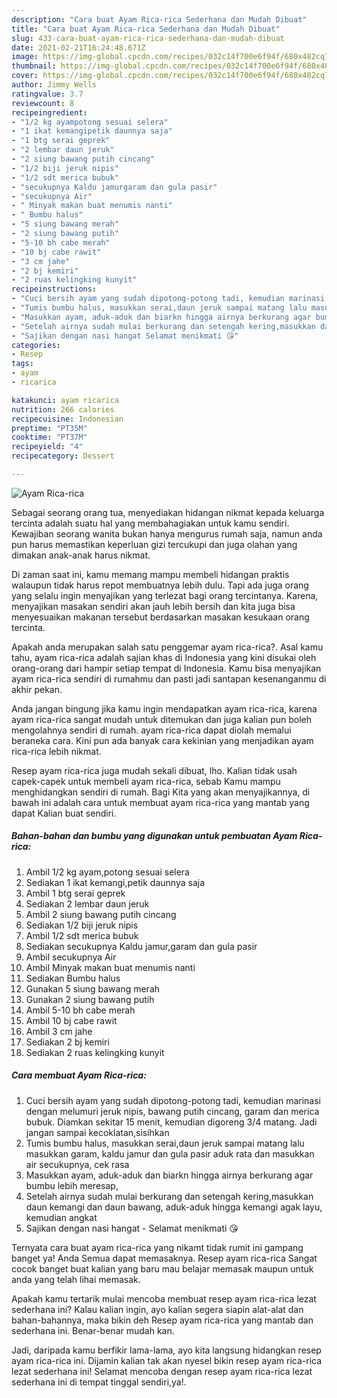 ```yaml
---
description: "Cara buat Ayam Rica-rica Sederhana dan Mudah Dibuat"
title: "Cara buat Ayam Rica-rica Sederhana dan Mudah Dibuat"
slug: 433-cara-buat-ayam-rica-rica-sederhana-dan-mudah-dibuat
date: 2021-02-21T16:24:48.671Z
image: https://img-global.cpcdn.com/recipes/032c14f700e6f94f/680x482cq70/ayam-rica-rica-foto-resep-utama.jpg
thumbnail: https://img-global.cpcdn.com/recipes/032c14f700e6f94f/680x482cq70/ayam-rica-rica-foto-resep-utama.jpg
cover: https://img-global.cpcdn.com/recipes/032c14f700e6f94f/680x482cq70/ayam-rica-rica-foto-resep-utama.jpg
author: Jimmy Wells
ratingvalue: 3.7
reviewcount: 8
recipeingredient:
- "1/2 kg ayampotong sesuai selera"
- "1 ikat kemangipetik daunnya saja"
- "1 btg serai geprek"
- "2 lembar daun jeruk"
- "2 siung bawang putih cincang"
- "1/2 biji jeruk nipis"
- "1/2 sdt merica bubuk"
- "secukupnya Kaldu jamurgaram dan gula pasir"
- "secukupnya Air"
- " Minyak makan buat menumis nanti"
- " Bumbu halus"
- "5 siung bawang merah"
- "2 siung bawang putih"
- "5-10 bh cabe merah"
- "10 bj cabe rawit"
- "3 cm jahe"
- "2 bj kemiri"
- "2 ruas kelingking kunyit"
recipeinstructions:
- "Cuci bersih ayam yang sudah dipotong-potong tadi, kemudian marinasi dengan melumuri jeruk nipis, bawang putih cincang, garam dan merica bubuk. Diamkan sekitar 15 menit, kemudian digoreng 3/4 matang. Jadi jangan sampai kecoklatan,sisihkan"
- "Tumis bumbu halus, masukkan serai,daun jeruk sampai matang lalu masukkan garam, kaldu jamur dan gula pasir aduk rata dan masukkan air secukupnya, cek rasa"
- "Masukkan ayam, aduk-aduk dan biarkn hingga airnya berkurang agar bumbu lebih meresap,"
- "Setelah airnya sudah mulai berkurang dan setengah kering,masukkan daun kemangi dan daun bawang, aduk-aduk hingga kemangi agak layu, kemudian angkat"
- "Sajikan dengan nasi hangat Selamat menikmati 😘"
categories:
- Resep
tags:
- ayam
- ricarica

katakunci: ayam ricarica 
nutrition: 266 calories
recipecuisine: Indonesian
preptime: "PT35M"
cooktime: "PT37M"
recipeyield: "4"
recipecategory: Dessert

---
```



![Ayam Rica-rica](https://img-global.cpcdn.com/recipes/032c14f700e6f94f/680x482cq70/ayam-rica-rica-foto-resep-utama.jpg)

Sebagai seorang orang tua, menyediakan hidangan nikmat kepada keluarga tercinta adalah suatu hal yang membahagiakan untuk kamu sendiri. Kewajiban seorang  wanita bukan hanya mengurus rumah saja, namun anda pun harus memastikan keperluan gizi tercukupi dan juga olahan yang dimakan anak-anak harus nikmat.

Di zaman  saat ini, kamu memang mampu membeli hidangan praktis walaupun tidak harus repot membuatnya lebih dulu. Tapi ada juga orang yang selalu ingin menyajikan yang terlezat bagi orang tercintanya. Karena, menyajikan masakan sendiri akan jauh lebih bersih dan kita juga bisa menyesuaikan makanan tersebut berdasarkan masakan kesukaan orang tercinta. 



Apakah anda merupakan salah satu penggemar ayam rica-rica?. Asal kamu tahu, ayam rica-rica adalah sajian khas di Indonesia yang kini disukai oleh orang-orang dari hampir setiap tempat di Indonesia. Kamu bisa menyajikan ayam rica-rica sendiri di rumahmu dan pasti jadi santapan kesenanganmu di akhir pekan.

Anda jangan bingung jika kamu ingin mendapatkan ayam rica-rica, karena ayam rica-rica sangat mudah untuk ditemukan dan juga kalian pun boleh mengolahnya sendiri di rumah. ayam rica-rica dapat diolah memalui beraneka cara. Kini pun ada banyak cara kekinian yang menjadikan ayam rica-rica lebih nikmat.

Resep ayam rica-rica juga mudah sekali dibuat, lho. Kalian tidak usah capek-capek untuk membeli ayam rica-rica, sebab Kamu mampu menghidangkan sendiri di rumah. Bagi Kita yang akan menyajikannya, di bawah ini adalah cara untuk membuat ayam rica-rica yang mantab yang dapat Kalian buat sendiri.

<!--inarticleads1-->

##### Bahan-bahan dan bumbu yang digunakan untuk pembuatan Ayam Rica-rica:

1. Ambil 1/2 kg ayam,potong sesuai selera
1. Sediakan 1 ikat kemangi,petik daunnya saja
1. Ambil 1 btg serai geprek
1. Sediakan 2 lembar daun jeruk
1. Ambil 2 siung bawang putih cincang
1. Sediakan 1/2 biji jeruk nipis
1. Ambil 1/2 sdt merica bubuk
1. Sediakan secukupnya Kaldu jamur,garam dan gula pasir
1. Ambil secukupnya Air
1. Ambil  Minyak makan buat menumis nanti
1. Sediakan  Bumbu halus
1. Gunakan 5 siung bawang merah
1. Gunakan 2 siung bawang putih
1. Ambil 5-10 bh cabe merah
1. Ambil 10 bj cabe rawit
1. Ambil 3 cm jahe
1. Sediakan 2 bj kemiri
1. Sediakan 2 ruas kelingking kunyit




<!--inarticleads2-->

##### Cara membuat Ayam Rica-rica:

1. Cuci bersih ayam yang sudah dipotong-potong tadi, kemudian marinasi dengan melumuri jeruk nipis, bawang putih cincang, garam dan merica bubuk. Diamkan sekitar 15 menit, kemudian digoreng 3/4 matang. Jadi jangan sampai kecoklatan,sisihkan
1. Tumis bumbu halus, masukkan serai,daun jeruk sampai matang lalu masukkan garam, kaldu jamur dan gula pasir aduk rata dan masukkan air secukupnya, cek rasa
1. Masukkan ayam, aduk-aduk dan biarkn hingga airnya berkurang agar bumbu lebih meresap,
1. Setelah airnya sudah mulai berkurang dan setengah kering,masukkan daun kemangi dan daun bawang, aduk-aduk hingga kemangi agak layu, kemudian angkat
1. Sajikan dengan nasi hangat - Selamat menikmati 😘




Ternyata cara buat ayam rica-rica yang nikamt tidak rumit ini gampang banget ya! Anda Semua dapat memasaknya. Resep ayam rica-rica Sangat cocok banget buat kalian yang baru mau belajar memasak maupun untuk anda yang telah lihai memasak.

Apakah kamu tertarik mulai mencoba membuat resep ayam rica-rica lezat sederhana ini? Kalau kalian ingin, ayo kalian segera siapin alat-alat dan bahan-bahannya, maka bikin deh Resep ayam rica-rica yang mantab dan sederhana ini. Benar-benar mudah kan. 

Jadi, daripada kamu berfikir lama-lama, ayo kita langsung hidangkan resep ayam rica-rica ini. Dijamin kalian tak akan nyesel bikin resep ayam rica-rica lezat sederhana ini! Selamat mencoba dengan resep ayam rica-rica lezat sederhana ini di tempat tinggal sendiri,ya!.

